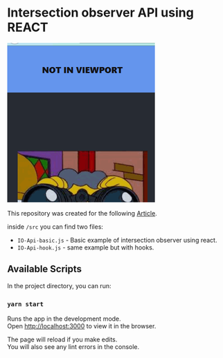 # Intersection observer API using REACT

![IO Api gif](/src/inViewport.gif)

This repository was created for the following [Article](https://dev.to/zygiss22/intersection-observer-in-react).

inside <code>/src</code> you can find two files:

- <code>IO-Api-basic.js</code> - Basic example of intersection observer using react.
- <code>IO-Api-hook.js</code> - same example but with hooks.

## Available Scripts

In the project directory, you can run:

### `yarn start`

Runs the app in the development mode.\
Open [http://localhost:3000](http://localhost:3000) to view it in the browser.

The page will reload if you make edits.\
You will also see any lint errors in the console.
